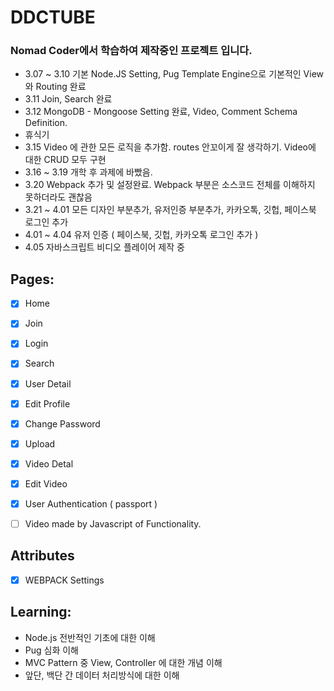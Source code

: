 # DDCTUBE

### Nomad Coder에서 학습하여 제작중인 프로젝트 입니다.

- 3.07 ~ 3.10 기본 Node.JS Setting, Pug Template Engine으로 기본적인 View 와 Routing 완료
- 3.11 Join, Search 완료
- 3.12 MongoDB - Mongoose Setting 완료, Video, Comment Schema Definition.
- 휴식기
- 3.15 Video 에 관한 모든 로직을 추가함. routes 안꼬이게 잘 생각하기. Video에 대한 CRUD 모두 구현
- 3.16 ~ 3.19 개학 후 과제에 바빴음.
- 3.20 Webpack 추가 및 설정완료. Webpack 부분은 소스코드 전체를 이해하지 못하더라도 괜찮음
- 3.21 ~ 4.01 모든 디자인 부분추가, 유저인증 부분추가, 카카오톡, 깃헙, 페이스북 로그인 추가
- 4.01 ~ 4.04 유저 인증 ( 페이스북, 깃헙, 카카오톡 로그인 추가 )
- 4.05 자바스크립트 비디오 플레이어 제작 중

## Pages:
- [x] Home
- [x] Join
- [x] Login
- [x] Search
- [x] User Detail
- [x] Edit Profile
- [x] Change Password
- [x] Upload
- [x] Video Detal
- [x] Edit Video
- [x] User Authentication ( passport )
- [ ] Video made by Javascript of Functionality.


## Attributes
- [x] WEBPACK Settings


## Learning:
- Node.js 전반적인 기초에 대한 이해
- Pug 심화 이해
- MVC Pattern 중 View, Controller 에 대한 개념 이해
- 앞단, 백단 간 데이터 처리방식에 대한 이해